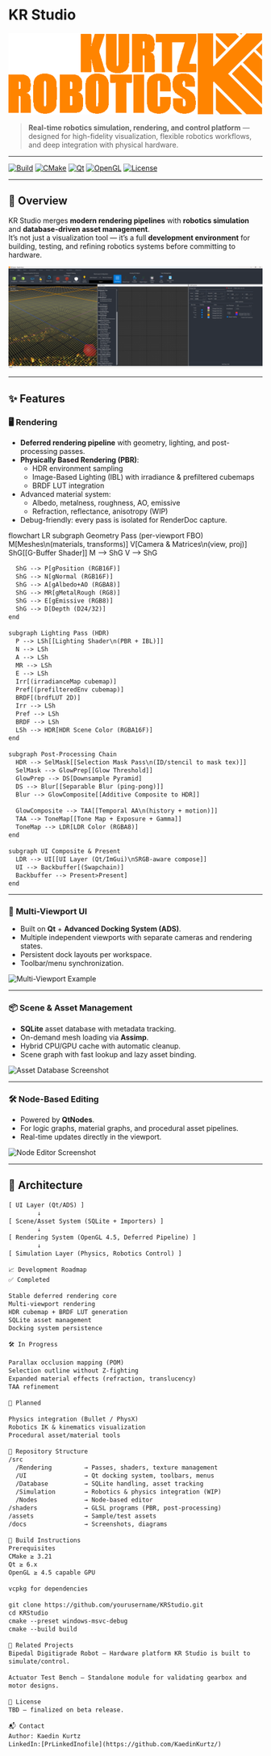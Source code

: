 # KR Studio

![KR Studio Logo](docs/logo.png)

> **Real-time robotics simulation, rendering, and control platform** — designed for high-fidelity visualization, flexible robotics workflows, and deep integration with physical hardware.

---

[![Build](https://img.shields.io/badge/build-passing-brightgreen)](#)
[![CMake](https://img.shields.io/badge/CMake-3.21%2B-blue.svg)](#)
[![Qt](https://img.shields.io/badge/Qt-6.x-brightgreen.svg)](#)
[![OpenGL](https://img.shields.io/badge/OpenGL-4.5%2B-orange.svg)](#)
[![License](https://img.shields.io/badge/license-TBD-lightgrey.svg)](#)

---

## 🎯 Overview

KR Studio merges **modern rendering pipelines** with **robotics simulation** and **database-driven asset management**.  
It’s not just a visualization tool — it’s a full **development environment** for building, testing, and refining robotics systems before committing to hardware.

![Main Interface](docs/krstudio_main_ui.png)

---

## ✨ Features

### 🖥 Rendering
- **Deferred rendering pipeline** with geometry, lighting, and post-processing passes.
- **Physically Based Rendering (PBR)**:
  - HDR environment sampling
  - Image-Based Lighting (IBL) with irradiance & prefiltered cubemaps
  - BRDF LUT integration
- Advanced material system:
  - Albedo, metalness, roughness, AO, emissive
  - Refraction, reflectance, anisotropy (WIP)
- Debug-friendly: every pass is isolated for RenderDoc capture.

flowchart LR
    subgraph Geometry Pass (per-viewport FBO)
      M[Meshes\n(materials, transforms)]
      V[Camera & Matrices\n(view, proj)]
      ShG[[G-Buffer Shader]]
      M --> ShG
      V --> ShG

      ShG --> P[gPosition (RGB16F)]
      ShG --> N[gNormal (RGB16F)]
      ShG --> A[gAlbedo+AO (RGBA8)]
      ShG --> MR[gMetalRough (RG8)]
      ShG --> E[gEmissive (RGB8)]
      ShG --> D[Depth (D24/32)]
    end

    subgraph Lighting Pass (HDR)
      P --> LSh[[Lighting Shader\n(PBR + IBL)]]
      N --> LSh
      A --> LSh
      MR --> LSh
      E --> LSh
      Irr[(irradianceMap cubemap)]
      Pref[(prefilteredEnv cubemap)]
      BRDF[(brdfLUT 2D)]
      Irr --> LSh
      Pref --> LSh
      BRDF --> LSh
      LSh --> HDR[HDR Scene Color (RGBA16F)]
    end

    subgraph Post-Processing Chain
      HDR --> SelMask[[Selection Mask Pass\n(ID/stencil to mask tex)]]
      SelMask --> GlowPrep[[Glow Threshold]]
      GlowPrep --> DS[Downsample Pyramid]
      DS --> Blur[[Separable Blur (ping-pong)]]
      Blur --> GlowComposite[[Additive Composite to HDR]]

      GlowComposite --> TAA[[Temporal AA\n(history + motion)]]
      TAA --> ToneMap[[Tone Map + Exposure + Gamma]]
      ToneMap --> LDR[LDR Color (RGBA8)]
    end

    subgraph UI Composite & Present
      LDR --> UI[[UI Layer (Qt/ImGui)\nSRGB-aware compose]]
      UI --> Backbuffer[(Swapchain)]
      Backbuffer --> Present>Present]
    end
---

### 🧩 Multi-Viewport UI
- Built on **Qt** + **Advanced Docking System (ADS)**.
- Multiple independent viewports with separate cameras and rendering states.
- Persistent dock layouts per workspace.
- Toolbar/menu synchronization.

![Multi-Viewport Example](docs/multi_viewport_demo.gif)

---

### 📦 Scene & Asset Management
- **SQLite** asset database with metadata tracking.
- On-demand mesh loading via **Assimp**.
- Hybrid CPU/GPU cache with automatic cleanup.
- Scene graph with fast lookup and lazy asset binding.

![Asset Database Screenshot](docs/asset_database_ui.png)

---

### 🛠 Node-Based Editing
- Powered by **QtNodes**.
- For logic graphs, material graphs, and procedural asset pipelines.
- Real-time updates directly in the viewport.

![Node Editor Screenshot](docs/node_editor_demo.png)

---

## 🧠 Architecture

```text
[ UI Layer (Qt/ADS) ]
        ↓
[ Scene/Asset System (SQLite + Importers) ]
        ↓
[ Rendering System (OpenGL 4.5, Deferred Pipeline) ]
        ↓
[ Simulation Layer (Physics, Robotics Control) ]

📈 Development Roadmap
✅ Completed

Stable deferred rendering core
Multi-viewport rendering
HDR cubemap + BRDF LUT generation
SQLite asset management
Docking system persistence

🛠 In Progress

Parallax occlusion mapping (POM)
Selection outline without Z-fighting
Expanded material effects (refraction, translucency)
TAA refinement

📅 Planned

Physics integration (Bullet / PhysX)
Robotics IK & kinematics visualization
Procedural asset/material tools

📂 Repository Structure
/src
  /Rendering         → Passes, shaders, texture management
  /UI                → Qt docking system, toolbars, menus
  /Database          → SQLite handling, asset tracking
  /Simulation        → Robotics & physics integration (WIP)
  /Nodes             → Node-based editor
/shaders             → GLSL programs (PBR, post-processing)
/assets              → Sample/test assets
/docs                → Screenshots, diagrams

🔨 Build Instructions
Prerequisites
CMake ≥ 3.21
Qt ≥ 6.x
OpenGL ≥ 4.5 capable GPU

vcpkg for dependencies

git clone https://github.com/yourusername/KRStudio.git
cd KRStudio
cmake --preset windows-msvc-debug
cmake --build build

🔗 Related Projects
Bipedal Digitigrade Robot – Hardware platform KR Studio is built to simulate/control.

Actuator Test Bench – Standalone module for validating gearbox and motor designs.

📜 License
TBD — finalized on beta release.

📬 Contact
Author: Kaedin Kurtz
LinkedIn:[PrLinkedInofile](https://github.com/KaedinKurtz/)
